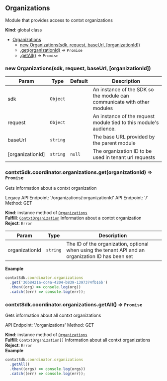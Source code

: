 <a name="Organizations"></a>

## Organizations
Module that provides access to contxt organizations

**Kind**: global class  

* [Organizations](#Organizations)
    * [new Organizations(sdk, request, baseUrl, [organizationId])](#new_Organizations_new)
    * [.get(organizationId)](#Organizations+get) ⇒ <code>Promise</code>
    * [.getAll()](#Organizations+getAll) ⇒ <code>Promise</code>

<a name="new_Organizations_new"></a>

### new Organizations(sdk, request, baseUrl, [organizationId])

| Param | Type | Default | Description |
| --- | --- | --- | --- |
| sdk | <code>Object</code> |  | An instance of the SDK so the module can communicate with other modules |
| request | <code>Object</code> |  | An instance of the request module tied to this module's audience. |
| baseUrl | <code>string</code> |  | The base URL provided by the parent module |
| [organizationId] | <code>string</code> | <code>null</code> | The organization ID to be used in tenant url requests |

<a name="Organizations+get"></a>

### contxtSdk.coordinator.organizations.get(organizationId) ⇒ <code>Promise</code>
Gets information about a contxt organization

Legacy API Endpoint: '/organizations/:organizationId'
API Endpoint: '/'
Method: GET

**Kind**: instance method of [<code>Organizations</code>](#Organizations)  
**Fulfill**: [<code>ContxtOrganization</code>](./Typedefs.md#ContxtOrganization) Information about a contxt organization  
**Reject**: <code>Error</code>  

| Param | Type | Description |
| --- | --- | --- |
| organizationId | <code>string</code> | The ID of the organization, optional when using the tenant API and an organization ID has been set |

**Example**  
```js
contxtSdk.coordinator.organizations
  .get('36b8421a-cc4a-4204-b839-1397374fb16b')
  .then((org) => console.log(org))
  .catch((err) => console.log(err));
```
<a name="Organizations+getAll"></a>

### contxtSdk.coordinator.organizations.getAll() ⇒ <code>Promise</code>
Gets information about all contxt organizations

API Endpoint: '/organizations'
Method: GET

**Kind**: instance method of [<code>Organizations</code>](#Organizations)  
**Fulfill**: <code>ContxtOrganization[]</code> Information about all contxt organizations  
**Reject**: <code>Error</code>  
**Example**  
```js
contxtSdk.coordinator.organizations
  .getAll()
  .then((orgs) => console.log(orgs))
  .catch((err) => console.log(err));
```
